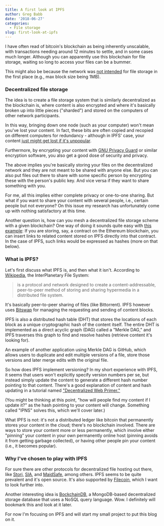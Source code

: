 ```yaml
---
title: A first look at IPFS
author: Greg Babb
date: '2018-06-27'
categories:
  - File storage
slug: first-look-at-ipfs
---
```


I have often read of bitcoin's blockchain as being inherently unscalable, with transactions needing around 12 minutes to settle, and in some cases much longer. Although you can apparently use this blockchain for file storage, waiting so long to access your files can be a bummer.

This might also be because the network was [not intended](https://bitcoin.stackexchange.com/questions/32253/how-does-a-blockchain-store-any-data) for file storage in the first place (e.g., max block size being 1MB).

### Decentralized file storage

The idea is to create a file storage system that is similarly decentralized as the blockchain is, where content is also encrypted and where it's basically broken up into little pieces ("sharded") and stored on the computers of other network participants.

In this way, bringing down one node (such as your computer) won't mean you've lost your content. In fact, these bits are often copied and recopied on different computers for redundancy - although in IPFS' case, your content [just might get lost if it's unpopular](https://groups.google.com/forum/#!topic/ipfs-users/J0ns9RVzQi4).

Furthermore, by encrypting your content with [GNU Privacy Guard](https://en.wikipedia.org/wiki/GNU_Privacy_Guard) or similar encryption software, you also get a good dose of security and privacy.

The above implies you're basically storing your files on the decentralized network and they are not meant to be shared with anyone else. But you can also put files out there to share with some specific person by encrypting these with the person's public key. And vice versa if they want to share something with you.

For me, all this implies either complete privacy or one-to-one sharing. But what if you want to share your content with several people, i.e., certain people but not everyone? On this issue my research has unfortunately come up with nothing satisfactory at this time.

Another question is, how can you mesh a decentralized file storage scheme with a given blockchain? One way of doing it sounds quite easy with [this example](https://ethereum.stackexchange.com/questions/7664/how-can-we-integrate-ipfs-with-ethereum-in-dapps): If you are storing, say, a contract on the Ethereum blockchain, you can insert links to related content stored on IPFS directly into that contract. In the case of IPFS, such links would be expressed as hashes (more on that below).

### What is IPFS?

Let's first discuss what IPFS is, and then what it isn't. According to [Wikipedia](https://en.wikipedia.org/wiki/InterPlanetary_File_System), the InterPlanetary File System:

> is a protocol and network designed to create a content-addressable, peer-to-peer method of storing and sharing hypermedia in a distributed file system.

It's basically peer-to-peer sharing of files (like Bittorrent). IPFS however uses [Bitswap](https://github.com/ipfs/go-ipfs/tree/master/exchange/bitswap) for managing the requesting and sending of content blocks.

IPFS is also a distributed hash table (DHT) that stores the locations of each block as a unique cryptographic hash of the content itself. The entire DHT is implemented as a direct acyclic graph (DAG) called a "Merkle DAG," and IPFS traverses this graph to find and resolve hashes (retrieve content it's looking for).

An example of another application using Merkle DAG is GitHub, which allows users to duplicate and edit multiple versions of a file, store those versions and later merge edits with the original file.

So how does IPFS implement versioning? In my short experience with IPFS, it seems that users won't explicitly specify version numbers per se, but instead simply update the content to generate a different hash number pointing to that content. There's a good explanation of content and hash updating in a tutorial named ["Decentralized Web Primer."](https://flyingzumwalt.gitbooks.io/decentralized-web-primer/content/files-on-ipfs/lessons/add-and-retrieve-file-content.html)

(You might be thinking at this point, "how will people find my content if I update it?" as the hash pointing to your content will change. Something called "IPNS" solves this, which we'll cover later.)

What IPFS is not: it's not a distributed ledger like bitcoin that permanently stores your content in the cloud; there's no blockchain involved. There are ways to store your content more or less permanently, which involve either "pinning" your content in your own permanently online host (pinning avoids it from getting garbage collected), or having other people pin your content (i.e., it becomes popular).

### Why I've chosen to play with IPFS

For sure there are other protocols for decentralized file hosting out there, like [Storj](https://storj.io/), [SIA](https://sia.tech/), and [MaidSafe](https://maidsafe.net/), among others. IPFS seems to be quite prevalent and it's open source. It's also supported by [Filecoin](https://filecoin.io/), which I want to look further into.

Another interesting idea is [BockchainDB](https://www.bigchaindb.com/), a MongoDB-based decentralized storage database that uses a NoSQL query language. Wow. I definitely will bookmark this and look at it later.

For now I'm focusing on IPFS and will start my small project to put this blog on it.

